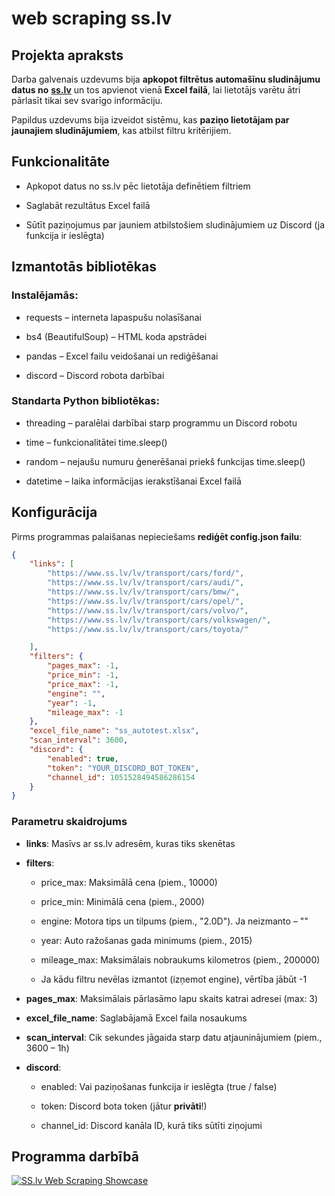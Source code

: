 # web scraping ss.lv
 
Projekta apraksts
-----------------

Darba galvenais uzdevums bija **apkopot filtrētus automašīnu sludinājumu datus no** [**ss.lv**](https://ss.lv) un tos apvienot vienā **Excel failā**, lai lietotājs varētu ātri pārlasīt tikai sev svarīgo informāciju.

Papildus uzdevums bija izveidot sistēmu, kas **paziņo lietotājam par jaunajiem sludinājumiem**, kas atbilst filtru kritērijiem.

Funkcionalitāte
---------------

*   Apkopot datus no ss.lv pēc lietotāja definētiem filtriem
    
*   Saglabāt rezultātus Excel failā
    
*   Sūtīt paziņojumus par jauniem atbilstošiem sludinājumiem uz Discord (ja funkcija ir ieslēgta)
    

Izmantotās bibliotēkas
----------------------

### Instalējamās:

*   requests – interneta lapaspušu nolasīšanai
    
*   bs4 (BeautifulSoup) – HTML koda apstrādei
    
*   pandas – Excel failu veidošanai un rediģēšanai
    
*   discord – Discord robota darbībai
    

### Standarta Python bibliotēkas:

*   threading – paralēlai darbībai starp programmu un Discord robotu
    
*   time – funkcionalitātei time.sleep()
    
*   random – nejaušu numuru ģenerēšanai priekš funkcijas time.sleep()
    
*   datetime – laika informācijas ierakstīšanai Excel failā
    

Konfigurācija
-------------

Pirms programmas palaišanas nepieciešams **rediģēt config.json failu**:

```json
{
    "links": [
        "https://www.ss.lv/lv/transport/cars/ford/",
        "https://www.ss.lv/lv/transport/cars/audi/",
        "https://www.ss.lv/lv/transport/cars/bmw/", 
        "https://www.ss.lv/lv/transport/cars/opel/",
        "https://www.ss.lv/lv/transport/cars/volvo/",
        "https://www.ss.lv/lv/transport/cars/volkswagen/",
        "https://www.ss.lv/lv/transport/cars/toyota/"

    ],
    "filters": {
        "pages_max": -1,
        "price_min": -1,
        "price_max": -1,
        "engine": "",
        "year": -1,
        "mileage_max": -1
    },
    "excel_file_name": "ss_autotest.xlsx",
    "scan_interval": 3600,
    "discord": {
        "enabled": true,
        "token": "YOUR_DISCORD_BOT_TOKEN",
        "channel_id": 1051528494586286154
    }
}
```

### Parametru skaidrojums

*   **links**: Masīvs ar ss.lv adresēm, kuras tiks skenētas
    
*   **filters**:
    
    *   price\_max: Maksimālā cena (piem., 10000)
        
    *   price\_min: Minimālā cena (piem., 2000)
        
    *   engine: Motora tips un tilpums (piem., "2.0D"). Ja neizmanto – ""
        
    *   year: Auto ražošanas gada minimums (piem., 2015)
        
    *   mileage\_max: Maksimālais nobraukums kilometros (piem., 200000)
        
    *   Ja kādu filtru nevēlas izmantot (izņemot engine), vērtība jābūt -1
        
*   **pages\_max**: Maksimālais pārlasāmo lapu skaits katrai adresei (max: 3)
    
*   **excel\_file\_name**: Saglabājamā Excel faila nosaukums
    
*   **scan\_interval**: Cik sekundes jāgaida starp datu atjauninājumiem (piem., 3600 – 1h)
    
*   **discord**:
    
    *   enabled: Vai paziņošanas funkcija ir ieslēgta (true / false)
        
    *   token: Discord bota token (jātur **privāti**!)
        
    *   channel\_id: Discord kanāla ID, kurā tiks sūtīti ziņojumi

Programma darbībā
-----------------
[![SS.lv Web Scraping Showcase](https://img.youtube.com/vi/0cD082Z4M0g/0.jpg)](https://www.youtube.com/watch?v=0cD082Z4M0g)
